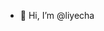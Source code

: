 - 👋 Hi, I’m @liyecha


                                                               
                                                               
                                                               
                                                               
                                                               
                                                               

